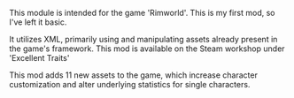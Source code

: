 This module is intended for the game 'Rimworld'. This is my first mod, so I've left it basic.

It utilizes XML, primarily using and manipulating assets already present in the game's framework.
This mod is available on the Steam workshop under 'Excellent Traits'

This mod adds 11 new assets to the game, which increase character customization and alter underlying statistics for single characters.
